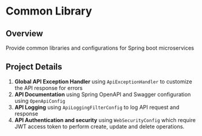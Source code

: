 # Common Library

## Overview
Provide common libraries and configurations for Spring boot microservices

## Project Details
1. **Global API Exception Handler** using `ApiExceptionHandler` to customize the API response for errors
2. **API Documentation** using Spring OpenAPI and Swagger configuration using `OpenApiConfig`
3. **API Logging** using `ApiLoggingFilterConfig` to log API request and response
4. **API Authentication and security** using `WebSecurityConfig` which require JWT access token to perform create, update and delete operations.

